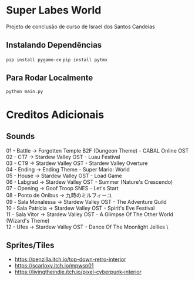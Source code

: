 # Super Labes World
Projeto de conclusão de curso de Israel dos Santos Candeias

## Instalando Dependências
```pip install pygame-ce```
```pip install pytmx```

## Para Rodar Localmente
```python main.py```

# Creditos Adicionais
## Sounds
01 - Battle          -> Forgotten Temple B2F (Dungeon Theme) - CABAL Online OST \
02 - CT7             -> Stardew Valley OST - Luau Festival \
03 - CT9             -> Stardew Valley OST - Stardew Valley Overture \
04 - Ending          -> Ending Theme - Super Mario: World \
05 - House           -> Stardew Valley OST - Load Game \
06 - Labgrad         -> Stardew Valley OST - Summer (Nature's Crescendo) \
07 - Opening         -> Goof Troop SNES - Let's Start \
08 - Ponto de Onibus -> 九時のミルフィーユ \
09 - Sala Monalessa  -> Stardew Valley OST - The Adventure Guild \
10 - Sala Patrícia   -> Stardew Valley OST - Spirit's Eve Festival \
11 - Sala Vitor      -> Stardew Valley OST - A Glimpse Of The Other World (Wizard's Theme) \
12 - Ufes            -> Stardew Valley OST - Dance Of The Moonlight Jellies \

## Sprites/Tiles
* https://penzilla.itch.io/top-down-retro-interior
* https://scarloxy.itch.io/mpwsp01
* https://livingtheindie.itch.io/pixel-cyberpunk-interior
